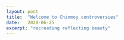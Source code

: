 ```yaml
---
layout: post
title:  "Welcome to Chinmoy controversies"
date:   2020-06-25
excerpt: "recreating reflecting beauty"
---
```

